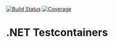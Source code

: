 [![Build Status](https://dev.azure.com/HofmeisterAn/GitHub-Testcontainers/_apis/build/status/GitHub%20Testcontainers?branchName=develop)](https://dev.azure.com/HofmeisterAn/GitHub-Testcontainers/_build/latest?definitionId=6&branchName=develop)
[![Coverage](https://sonarcloud.io/api/project_badges/measure?project=dotnet-testcontainers&metric=coverage)](https://sonarcloud.io/dashboard?id=dotnet-testcontainers)

# .NET Testcontainers

